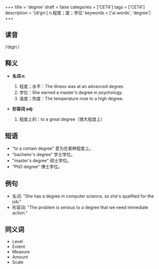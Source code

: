 +++
title = 'degree'
draft = false
categories = ['CET4']
tags = ['CET4']
description = '[diˈgriː] n.程度；度；学位'
keywords = ['ai words', 'degree']
+++

## 读音
/ˈdɪɡriː/

## 释义
- **名词 n**:
  1. 程度；水平：The illness was at an advanced degree.
  2. 学位：She earned a master's degree in psychology.
  3. 温度；热度：The temperature rose to a high degree.

- **形容词 adj**:
  1. 程度上的：to a great degree（很大程度上）

## 短语
- "to a certain degree" 意为在某种程度上。
- "bachelor's degree" 学士学位。
- "master's degree" 硕士学位。
- "PhD degree" 博士学位。

## 例句
- 名词: "She has a degree in computer science, so she's qualified for the job."
- 形容词: "The problem is serious to a degree that we need immediate action."

## 同义词
- Level
- Extent
- Measure
- Amount
- Scale
